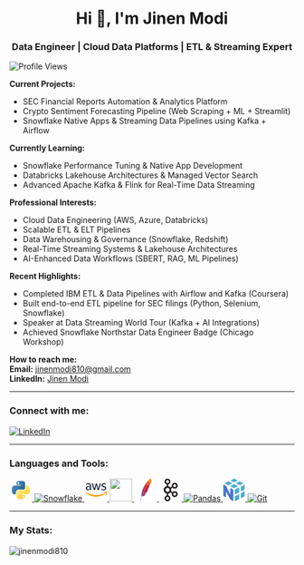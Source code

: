 <h1 align="center">Hi 👋, I'm Jinen Modi</h1>
<h3 align="center">Data Engineer | Cloud Data Platforms | ETL & Streaming Expert</h3>

<p align="left">
    <img src="https://komarev.com/ghpvc/?username=jinenmodi810&label=Profile%20views&color=0e75b6&style=flat" alt="Profile Views" />
</p>

 **Current Projects:**
- SEC Financial Reports Automation & Analytics Platform
- Crypto Sentiment Forecasting Pipeline (Web Scraping + ML + Streamlit)
- Snowflake Native Apps & Streaming Data Pipelines using Kafka + Airflow

 **Currently Learning:**
- Snowflake Performance Tuning & Native App Development
- Databricks Lakehouse Architectures & Managed Vector Search
- Advanced Apache Kafka & Flink for Real-Time Data Streaming

**Professional Interests:**
- Cloud Data Engineering (AWS, Azure, Databricks)
- Scalable ETL & ELT Pipelines
- Data Warehousing & Governance (Snowflake, Redshift)
- Real-Time Streaming Systems & Lakehouse Architectures
- AI-Enhanced Data Workflows (SBERT, RAG, ML Pipelines)

 **Recent Highlights:**
- Completed IBM ETL & Data Pipelines with Airflow and Kafka (Coursera)
- Built end-to-end ETL pipeline for SEC filings (Python, Selenium, Snowflake)
- Speaker at Data Streaming World Tour (Kafka + AI Integrations)
- Achieved Snowflake Northstar Data Engineer Badge (Chicago Workshop)

 **How to reach me:**  
**Email:** jinenmodi810@gmail.com  
**LinkedIn:** [Jinen Modi](https://www.linkedin.com/in/jinen-modi-96a779195/)

---

<h3 align="left">Connect with me:</h3>
<p align="left">
    <a href="https://www.linkedin.com/in/jinen-modi-96a779195/" target="blank">
        <img align="center" src="https://raw.githubusercontent.com/rahuldkjain/github-profile-readme-generator/master/src/images/icons/Social/linked-in-alt.svg" alt="LinkedIn" height="30" width="40" />
    </a>
</p>

---

<h3 align="left">Languages and Tools:</h3>
<p align="left">
    <a href="https://www.python.org/" target="_blank">
        <img src="https://raw.githubusercontent.com/devicons/devicon/master/icons/python/python-original.svg" alt="Python" width="40" height="40" />
    </a>
    <a href="https://www.snowflake.com/" target="_blank">
        <img src="https://upload.wikimedia.org/wikipedia/commons/f/ff/Snowflake_Logo.svg" alt="Snowflake" width="40" height="40" />
    </a>
    <a href="https://aws.amazon.com/" target="_blank">
        <img src="https://raw.githubusercontent.com/devicons/devicon/master/icons/amazonwebservices/amazonwebservices-original-wordmark.svg" alt="AWS" width="40" height="40" />
    </a>
    <a href="https://databricks.com/" target="_blank">
        <img src="https://upload.wikimedia.org/wikipedia/commons/6/63/Databricks_Logo.png" width="40" height="40" />
    </a>
    <a href="https://airflow.apache.org/" target="_blank">
        <img src="https://raw.githubusercontent.com/devicons/devicon/master/icons/apache/apache-original.svg" alt="Airflow" width="40" height="40" />
    </a>
    <a href="https://kafka.apache.org/" target="_blank">
        <img src="https://raw.githubusercontent.com/devicons/devicon/master/icons/apachekafka/apachekafka-original.svg" alt="Kafka" width="40" height="40" />
    </a>
    <a href="https://pandas.pydata.org/" target="_blank">
        <img src="https://raw.githubusercontent.com/simple-icons/simple-icons/develop/icons/pandas.svg" alt="Pandas" width="40" height="40" />
    </a>
    <a href="https://numpy.org/" target="_blank">
        <img src="https://raw.githubusercontent.com/devicons/devicon/master/icons/numpy/numpy-original.svg" alt="NumPy" width="40" height="40" />
    </a>
    <a href="https://git-scm.com/" target="_blank">
        <img src="https://www.vectorlogo.zone/logos/git-scm/git-scm-icon.svg" alt="Git" width="40" height="40" />
    </a>
</p>

---

<h3 align="left">My Stats:</h3>
<p>
    <img align="center" src="https://github-readme-stats.vercel.app/api/top-langs?username=jinenmodi810&show_icons=true&locale=en&layout=compact" alt="jinenmodi810" />
</p>

